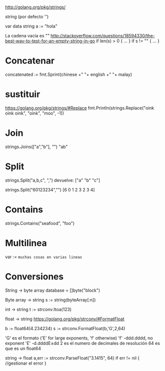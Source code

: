 http://golang.org/pkg/strings/

string (por defecto '') 

var data string
a := "hola"

La cadena vacía es ""
http://stackoverflow.com/questions/18594330/the-best-way-to-test-for-an-empty-string-in-go
if len(s) > 0 { ... }
if s != "" { ... }

# Concatenar
concatenated := fmt.Sprint(chinese +" "+ english +" "+ malay)

# sustituir
https://golang.org/pkg/strings/#Replace
fmt.Println(strings.Replace("oink oink oink", "oink", "moo", -1))

# Join
strings.Joins(["a","b"], "")
"ab"

# Split
strings.Split("a,b,c", ",")
  devuelve: ["a" "b" "c"]

strings.Split("60123234","")
[6 0 1 2 3 2 3 4]

# Contains
strings.Contains("seafood", "foo")

# Multilinea
var := `muchas cosas
en varias
lineas`

# Conversiones
String -> byte array
database = []byte("block")


Byte array -> string
s := string(byteArray[:n])


int -> string
t := strconv.Itoa(123)

float -> string
https://golang.org/pkg/strconv/#FormatFloat

b := float64(4.234234)
s := strconv.FormatFloat(b,'G',2,64)

'G' es el formato ('E' for large exponents, 'f' otherwise)
  'f' -ddd.dddd, no exponent
  'E' -d.ddddE±dd
2 es el numero de decimales de resolución
64 es que es un float64


string -> float
a,err := strconv.ParseFloat("3.1415", 64)
if err != nil {
  //gestionar el error
}
